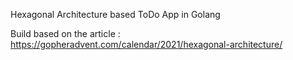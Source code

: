 Hexagonal Architecture based ToDo App in Golang

Build based on the article :
https://gopheradvent.com/calendar/2021/hexagonal-architecture/